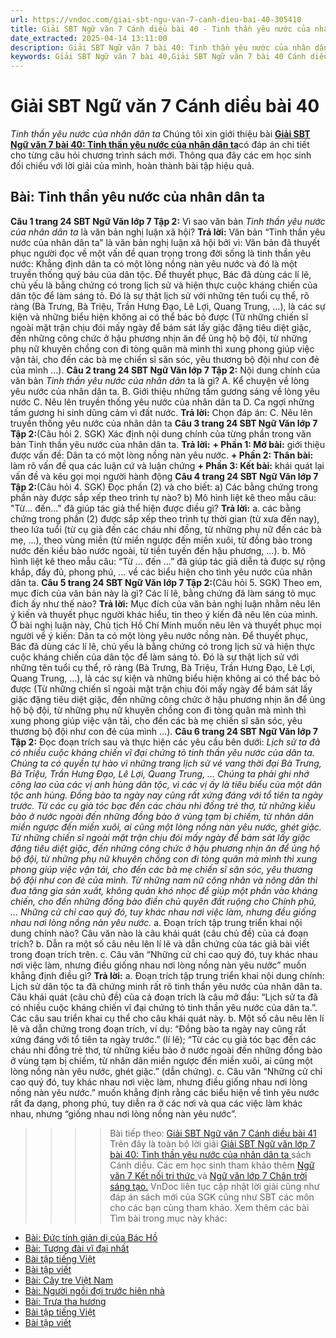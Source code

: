 ```yaml
---
url: https://vndoc.com/giai-sbt-ngu-van-7-canh-dieu-bai-40-305410
title: Giải SBT Ngữ văn 7 Cánh diều bài 40 - Tinh thần yêu nước của nhân dân ta - VnDoc.com
date_extracted: 2025-04-14 13:11:00
description: Giải SBT Ngữ văn 7 bài 40: Tinh thần yêu nước của nhân dân ta sách Cánh diều có đáp án chi tiết cho các bạn cùng tham khảo.
keywords: Giải SBT Ngữ văn 7 bài 40,Giải SBT Ngữ văn 7 bài 40 Cánh diều,Giải sách bài tập Ngữ văn CD lớp 7,Ngữ văn lớp 7 Cánh diều,giải bài tập ngữ văn lớp 7,bài Tinh thần yêu nước của nhân dân ta,ôn tập ngữ văn 7,trắc nghiệm ngữ văn 7 CD
---
```


# Giải SBT Ngữ văn 7 Cánh diều bài 40
 _Tinh thần yêu nước của nhân dân ta_
Chúng tôi xin giới thiệu bài [**Giải SBT Ngữ văn 7 bài 40: Tinh thần yêu nước của nhân dân ta**](<https://vndoc.com/giai-sbt-ngu-van-7-canh-dieu-bai-40-305410>)có đáp án chi tiết cho từng câu hỏi chương trình sách mới. Thông qua đây các em học sinh đối chiếu với lời giải của mình, hoàn thành bài tập hiệu quả.
## Bài: Tinh thần yêu nước của nhân dân ta
**Câu 1 trang 24 SBT Ngữ Văn lớp 7 Tập 2:** Vì sao văn bản _Tinh thần yêu nước của nhân dân ta_ là văn bản nghị luận xã hội?
**Trả lời:**
Văn bản “Tinh thần yêu nước của nhân dân ta” là văn bản nghị luận xã hội bởi vì: Văn bản đã thuyết phục người đọc về một vấn đề quan trọng trong đời sống là tinh thần yêu nước: Khẳng định dân ta có một lòng nồng nàn yêu nước và đó là một truyền thống quý báu của dân tộc. Để thuyết phục, Bác đã dùng các lí lẽ, chủ yếu là bằng chứng có trong lịch sử và hiện thực cuộc kháng chiến của dân tộc để làm sáng tỏ. Đó là sự thật lịch sử với những tên tuổi cụ thể, rõ ràng \(Bà Trưng, Bà Triệu, Trần Hưng Đạo, Lê Lợi, Quang Trung, …\), là các sự kiện và những biểu hiện không ai có thể bác bỏ được \(Từ những chiến sĩ ngoài mặt trận chịu đói mấy ngày để bám sát lấy giặc đặng tiêu diệt giặc, đến những công chức ở hậu phương nhịn ăn để ủng hộ bộ đội, từ những phụ nữ khuyên chồng con đi tòng quân mà mình thì xung phong giúp việc vận tải, cho đến các bà mẹ chiến sĩ săn sóc, yêu thương bộ đội như con đẻ của mình …\).
**Câu 2 trang 24 SBT Ngữ Văn lớp 7 Tập 2:** Nội dung chính của văn bản _Tinh thần yêu nước của nhân dân_ ta là gì?
A. Kể chuyện về lòng yêu nước của nhân dân ta.
B. Giới thiệu những tấm gương sáng về lòng yêu nước
C. Nêu lên truyền thống yêu nước của nhân dân ta
D. Ca ngợi những tấm gương hi sinh dũng cảm vì đất nước.
**Trả lời:**
Chọn đáp án: C. Nêu lên truyền thống yêu nước của nhân dân ta
**Câu 3 trang 24 SBT Ngữ Văn lớp 7 Tập 2:**\(Câu hỏi 2. SGK\) Xác định nội dung chính của từng phần trong văn bản Tinh thần yêu nước của nhân dân ta.
**Trả lời:**
**\+ Phần 1: Mở bài:** giới thiệu được vấn đề: Dân ta có một lòng nồng nàn yêu nước.
**\+ Phần 2: Thân bài:** làm rõ vấn đề qua các luận cứ và luận chứng
**\+ Phần 3: Kết bài:** khái quát lại vấn đề và kêu gọi mọi người hành động
**Câu 4 trang 24 SBT Ngữ Văn lớp 7 Tập 2:**\(Câu hỏi 4. SGK\) Đọc phần \(2\) và cho biết:
a\) Các bằng chứng trong phần này được sắp xếp theo trình tự nào?
b\) Mô hình liệt kê theo mẫu câu: "Từ... đến..." đã giúp tác giả thể hiện được điều gì?
**Trả lời:**
a. các bằng chứng trong phần \(2\) được sắp xếp theo trình tự thời gian \(từ xưa đến nay\), theo lứa tuổi \(từ cụ già đến các cháu nhi đồng, từ những phụ nữ đến các bà mẹ, …\), theo vùng miền \(từ miền ngược đến miền xuôi, từ đồng bào trong nước đến kiều bào nước ngoài, từ tiền tuyến đến hậu phương, …\).
b. Mô hình liệt kê theo mẫu câu: “Từ … đến …” đã giúp tác giả diễn tả được sự rộng khắp, đầy đủ, phong phú, … về các biểu hiện cho tình yêu nước của nhân dân ta.
**Câu 5 trang 24 SBT Ngữ Văn lớp 7 Tập 2:**\(Câu hỏi 5. SGK\) Theo em, mục đích của văn bản này là gì? Các lí lẽ, bằng chứng đã làm sáng tỏ mục đích ấy như thế nào?
**Trả lời:**
Mục đích của văn bản nghị luận nhằm nêu lên ý kiến và thuyết phục người khác hiểu, tin theo ý kiến đã nêu lên của mình. Ở bài nghị luận này, Chủ tịch Hồ Chí Minh muốn nêu lên và thuyết phục mọi người về ý kiến: Dân ta có một lòng yêu nước nồng nàn. Để thuyết phục, Bác đã dùng các lí lẽ, chủ yếu là bằng chứng có trong lịch sử và hiện thực cuộc kháng chiến của dân tộc để làm sáng tỏ. Đó là sự thật lịch sử với những tên tuổi cụ thể, rõ ràng \(Bà Trưng, Bà Triệu, Trần Hưng Đạo, Lê Lợi, Quang Trung, …\), là các sự kiện và những biểu hiện không ai có thể bác bỏ được \(Từ những chiến sĩ ngoài mặt trận chịu đói mấy ngày để bám sát lấy giặc đặng tiêu diệt giặc, đến những công chức ở hậu phương nhịn ăn để ủng hộ bộ đội, từ những phụ nữ khuyên chồng con đi tòng quân mà mình thì xung phong giúp việc vận tải, cho đến các bà mẹ chiến sĩ săn sóc, yêu thương bộ đội như con đẻ của mình …\).
**Câu 6 trang 24 SBT Ngữ Văn lớp 7 Tập 2:** Đọc đoạn trích sau và thực hiện các yêu cầu bên dưới:
_Lịch sử ta đã có nhiều cuộc kháng chiến vĩ đại chứng tỏ tinh thần yêu nước của dân ta. Chúng ta có quyền tự hào vì những trang lịch sử vẻ vang thời đại Bà Trưng, Bà Triệu, Trần Hưng Đạo, Lê Lợi, Quang Trung, … Chúng ta phải ghi nhớ công lao của các vị anh hùng dân tộc, vì các vị ấy là tiêu biểu của một dân tộc anh hùng._
_Đồng bào ta ngày nay cũng rất xứng đáng với tổ tiên ta ngày trước. Từ các cụ già tóc bạc đến các cháu nhi đồng trẻ thơ, từ những kiều bào ở nước ngoài đến những đồng bào ở vùng tạm bị chiếm, từ nhân dân miền ngược đến miền xuôi, ai cũng một lòng nồng nàn yêu nước, ghét giặc. Từ những chiến sĩ ngoài mặt trận chịu đói mấy ngày để bám sát lấy giặc đặng tiêu diệt giặc, đến những công chức ở hậu phương nhịn ăn để ủng hộ bộ đội, từ những phụ nữ khuyên chồng con đi tòng quân mà mình thì xung phong giúp việc vận tải, cho đến các bà mẹ chiến sĩ săn sóc, yêu thương bộ đội như con đẻ của mình. Từ những nam nữ công nhân và nông dân thi đua tăng gia sản xuất, không quản khó nhọc để giúp một phần vào kháng chiến, cho đến những đồng bào điền chủ quyên đất ruộng cho Chính phủ, … Những cử chỉ cao quý đó, tuy khác nhau nơi việc làm, nhưng đều giống nhau nơi lòng nồng nàn yêu nước._
a. Đoạn trích tập trung triển khai nội dung chính nào? Câu văn nào là câu khái quát \(câu chủ đề\) của cả đoạn trích?
b. Dẫn ra một số câu nêu lên lí lẽ và dẫn chứng của tác giả bài viết trong đoạn trích trên.
c. Câu văn “Những cử chỉ cao quý đó, tuy khác nhau nơi việc làm, nhưng điều giống nhau nơi lòng nồng nàn yêu nước” muốn khẳng định điều gì?
**Trả lời:**
a. Đoạn trích tập trung triển khai nội dung chính: Lịch sử dân tộc ta đã chứng minh rất rõ tinh thần yêu nước của nhân dân ta. Câu khái quát \(câu chủ đề\) của cả đoạn trích là câu mở đầu: “Lịch sử ta đã có nhiều cuộc kháng chiến vĩ đại chứng tỏ tinh thần yêu nước của dân ta.”. Các câu sau triển khai cụ thể cho câu khái quát này.
b. Một số câu nêu lên lí lẽ và dẫn chứng trong đoạn trích, ví dụ: “Đồng bào ta ngày nay cũng rất xứng đáng với tổ tiên ta ngày trước.” \(lí lẽ\); “Từ các cụ già tóc bạc đến các cháu nhi đồng trẻ thơ, từ những kiều bào ở nước ngoài đến những đồng bào ở vùng tạm bị chiếm, từ nhân dân miền ngược đến miền xuôi, ai cũng một lòng nồng nàn yêu nước, ghét giặc.” \(dẫn chứng\).
c. Câu văn “Những cử chỉ cao quý đó, tuy khác nhau nơi việc làm, nhưng điều giống nhau nơi lòng nồng nàn yêu nước.” muốn khẳng định rằng các biểu hiện về tình yêu nước rất đa dạng, phong phú, tuy diễn ra ở các nơi và qua các việc làm khác nhau, nhưng “giống nhau nơi lòng nồng nàn yêu nước”.
>>>> Bài tiếp theo: [Giải SBT Ngữ văn 7 Cánh diều bài 41](<https://vndoc.com/giai-sbt-ngu-van-7-canh-dieu-bai-41-305448>)
Trên đây là toàn bộ lời giải [Giải SBT Ngữ văn lớp 7 bài 40: Tinh thần yêu nước của nhân dân ta ](<https://vndoc.com/giai-sbt-ngu-van-7-canh-dieu-bai-40-305410>)sách Cánh diều. Các em học sinh tham khảo thêm [Ngữ văn 7 Kết nối tri thức ](<https://vndoc.com/ngu-van-7-kntt-tap2>)và [Ngữ văn lớp 7 Chân trời sáng tạo.](<https://vndoc.com/ngu-van-7-ctst-tap2>) VnDoc liên tục cập nhật lời giải cũng như đáp án sách mới của SGK cũng như SBT các môn cho các bạn cùng tham khảo.
Xem thêm các bài Tìm bài trong mục này khác:
  * [Bài: Đức tính giản dị của Bác Hồ](</giai-sbt-ngu-van-7-canh-dieu-bai-41-305448>)
  * [Bài: Tượng đài vĩ đại nhất](</giai-sbt-ngu-van-7-canh-dieu-bai-42-305450>)
  * [Bài tập tiếng Việt](</giai-sbt-ngu-van-7-canh-dieu-bai-43-305453>)
  * [Bài tập viết](</giai-sbt-ngu-van-7-canh-dieu-bai-44-305456>)
  * [Bài: Cây tre Việt Nam](</giai-sbt-ngu-van-7-canh-dieu-bai-45-305457>)
  * [Bài: Người ngồi đợi trước hiên nhà](</giai-sbt-ngu-van-7-canh-dieu-bai-46-305460>)
  * [Bài: Trưa tha hương](</giai-sbt-ngu-van-7-canh-dieu-bai-47-305464>)
  * [Bài tập tiếng Việt](</giai-sbt-ngu-van-7-canh-dieu-bai-48-305465>)
  * [Bài tập viết](</giai-sbt-ngu-van-7-canh-dieu-bai-49-305467>)

